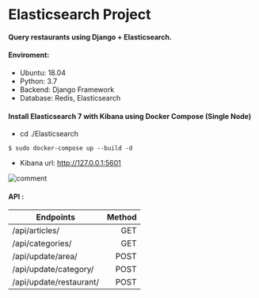 # Elasticsearch Project 
#### Query restaurants using Django + Elasticsearch.
#### Enviroment:
* Ubuntu: 18.04 
* Python: 3.7
* Backend: Django Framework
* Database: Redis, Elasticsearch


#### Install Elasticsearch 7 with Kibana using Docker Compose (Single Node)
* cd ./Elasticsearch

```
$ sudo docker-compose up --build -d
```

* Kibana url: http://127.0.0.1:5601

![comment](https://img.onl/DH7D0u)


#### API :
| Endpoints      | Method |
| --------- | -----:|
| /api/articles/   |  GET|
| /api/categories/     |      GET|
| /api/update/area/     |      POST|
| /api/update/category/     |      POST|
| /api/update/restaurant/     |      POST|
